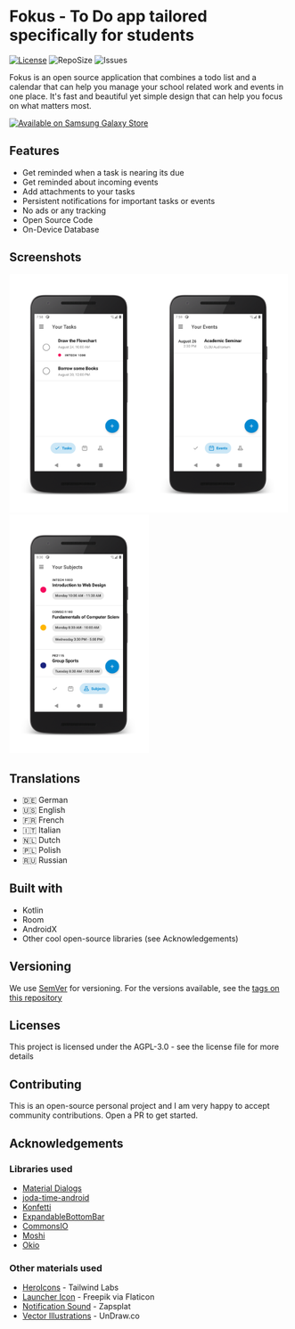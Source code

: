 # Fokus - To Do app tailored specifically for students
[![License](https://img.shields.io/github/license/reichsadmiral/fokus-android)](https://www.gnu.org/licenses/agpl-3.0.en.html)
![RepoSize](https://img.shields.io/github/repo-size/reichsadmiral/fokus-android)
![Issues](https://img.shields.io/github/issues/reichsadmiral/fokus-android)

Fokus is an open source application that combines a todo list and a calendar that can help you manage your school related work and events in one place. It's fast and beautiful yet simple design that can help you focus on what matters most.

<a href="https://galaxy.store/fokus"><img src="https://img.samsungapps.com/seller/images/badges/galaxyStore/png_big/GalaxyStore_English.png" width="30%" alt="Available on Samsung Galaxy Store" style="max-width: 100%; height: auto;"></a>

## Features

* Get reminded when a task is nearing its due
* Get reminded about incoming events
* Add attachments to your tasks
* Persistent notifications for important tasks or events
* No ads or any tracking
* Open Source Code
* On-Device Database

## Screenshots

<img src="art/1-tasks.png" width="250"><img src="art/2-events.png" width="250"><img src="art/3-tags.png" width="250">

## Translations

* 🇩🇪 German
* 🇺🇸 English
* 🇫🇷 French
* 🇮🇹 Italian
* 🇳🇱 Dutch
* 🇵🇱 Polish
* 🇷🇺 Russian

## Built with

* Kotlin
* Room
* AndroidX
* Other cool open-source libraries (see Acknowledgements)

## Versioning

We use [SemVer](http://www.semver.org) for versioning. For the versions available, see the [tags on this repository](https://github.com/isaiahcollins02/fokus/tags)

## Licenses

This project is licensed under the AGPL-3.0 - see the license file for more details

## Contributing

This is an open-source personal project and I am very happy to accept community contributions. Open a PR to get started.

## Acknowledgements

### Libraries used

* [Material Dialogs](https://github.com/afollestad/material-dialogs)
* [joda-time-android](https://github.com/dlew/joda-time-android)
* [Konfetti](https://github.com/DanielMartinus/Konfetti)
* [ExpandableBottomBar](https://github.com/st235/ExpandableBottomBar)
* [CommonsIO](https://commons.apache.org/proper/commons-io/)
* [Moshi](https://github.com/square/moshi)
* [Okio](https://github.com/square/okio)

### Other materials used

* [HeroIcons](https://www.heroicons.dev) - Tailwind Labs
* [Launcher Icon](https://www.flaticon.com/authors/freepik) - Freepik via Flaticon
* [Notification Sound](https://www.zapsplat.com/music/ui-alert-prompt-warm-wooden-mallet-style-notification-tone-generic-11/) - Zapsplat
* [Vector Illustrations](https://www.undraw.co) - UnDraw.co
